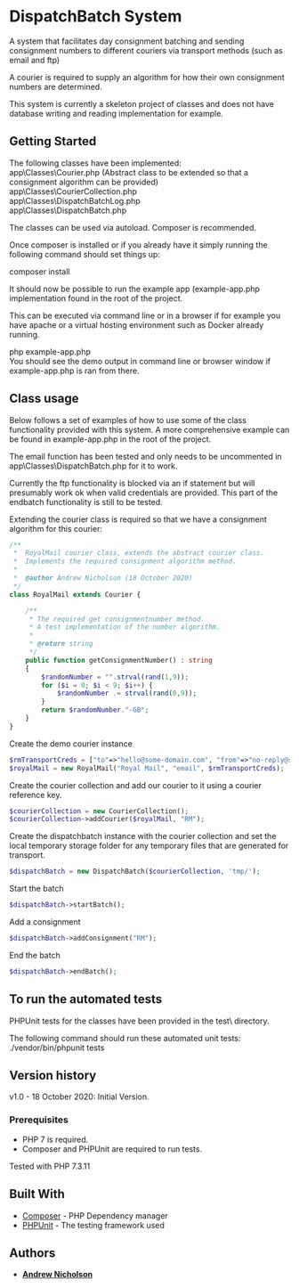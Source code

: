 # DispatchBatch System

A system that facilitates day consignment batching and sending consignment
    numbers to different couriers via transport methods (such as email and ftp)

A courier is required to supply an algorithm for how their own consignment
    numbers are determined.

This system is currently a skeleton project of classes and does not have database
    writing and reading implementation for example.

## Getting Started
The following classes have been implemented:\
app\Classes\Courier.php (Abstract class to be extended so that a consignment algorithm can be provided)\
app\Classes\CourierCollection.php\
app\Classes\DispatchBatchLog.php\
app\Classes\DispatchBatch.php

The classes can be used via autoload. Composer is recommended.

Once composer is installed or if you already have it simply running the following command should set things up:

composer install

It should now be possible to run the example app (example-app.php implementation found in the root of the project.

This can be executed via command line or in a browser if for example you have apache or
    a virtual hosting environment such as Docker already running.

php example-app.php\
You should see the demo output in command line or browser window if example-app.php is ran from there.

## Class usage
Below follows a set of examples of how to use some of the class functionality provided with this system.
A more comprehensive example can be found in example-app.php in the root of the project.

The email function has been tested and only needs to be uncommented in\
app\Classes\DispatchBatch.php for it to work.

Currently the ftp functionality is blocked via an if statement but will presumably work ok when
    valid credentials are provided. This part of the endbatch functionality is still to be tested.

Extending the courier class is required so that we have a consignment algorithm for this courier:
```php
/**
 *  RoyalMail courier class, extends the abstract courier class.
 *  Implements the required consignment algorithm method.
 * 
 *  @author Andrew Nicholson (18 October 2020)
 */
class RoyalMail extends Courier {

    /**
     * The required get consignmentnumber method.
     * A test implementation of the number algorithm.
     * 
     * @return string
     */
	public function getConsignmentNumber() : string
	{
		$randomNumber = "".strval(rand(1,9));
		for ($i = 0; $i < 9; $i++) {
			$randomNumber .= strval(rand(0,9));
		}
		return $randomNumber."-GB";
	}
}
```

Create the demo courier instance
```php
$rmTransportCreds = ["to"=>"hello@some-domain.com", "from"=>"no-reply@some-domain.com"];
$royalMail = new RoyalMail("Royal Mail", "email", $rmTransportCreds);
```

Create the courier collection and add our courier to it using a courier reference key.
```php
$courierCollection = new CourierCollection();
$courierCollection->addCourier($royalMail, "RM");
```

Create the dispatchbatch instance with the courier collection and set the local
    temporary storage folder for any temporary files that are generated for transport. 
```php
$dispatchBatch = new DispatchBatch($courierCollection, 'tmp/');
```

Start the batch
```php
$dispatchBatch->startBatch();
```

Add a consignment
```php
$dispatchBatch->addConsignment("RM");
```

End the batch
```php
$dispatchBatch->endBatch();
```

##	To run the automated tests
PHPUnit tests for the classes have been provided in the test\ directory.

The following command should run these automated unit tests:\
./vendor/bin/phpunit tests

## Version history
v1.0 - 18 October 2020: Initial Version. 

### Prerequisites
- PHP 7 is required.
- Composer and PHPUnit are required to run tests.

Tested with PHP 7.3.11

## Built With

* [Composer](https://getcomposer.org/) - PHP Dependency manager
* [PHPUnit](https://phpunit.de/) - The testing framework used

## Authors

* **[Andrew Nicholson](https://github.com/agdnicholson)**
